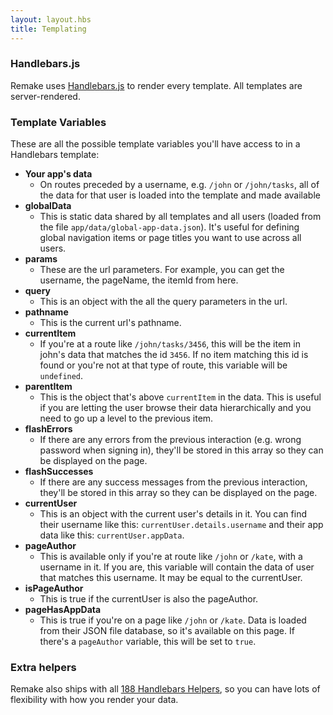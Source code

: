 ```yaml
---
layout: layout.hbs
title: Templating
---
```


### Handlebars.js

Remake uses [Handlebars.js](https://handlebarsjs.com/) to render every template. All templates are server-rendered.

### Template Variables

These are all the possible template variables you'll have access to in a Handlebars template:

- **Your app's data**
  - On routes preceded by a username, e.g. `/john` or `/john/tasks`, all of the data for that user is loaded into the template and made available
- **globalData**
  - This is static data shared by all templates and all users (loaded from the file `app/data/global-app-data.json`). It's useful for defining global navigation items or page titles you want to use across all users.
- **params**
  - These are the url parameters. For example, you can get the username, the pageName, the itemId from here.
- **query**
  - This is an object with the all the query parameters in the url.
- **pathname**
  - This is the current url's pathname.
- **currentItem**
  - If you're at a route like `/john/tasks/3456`, this will be the item in john's data that matches the id `3456`. If no item matching this id is found or you're not at that type of route, this variable will be `undefined`.
- **parentItem**
  - This is the object that's above `currentItem` in the data. This is useful if you are letting the user browse their data hierarchically and you need to go up a level to the previous item.
- **flashErrors**
  - If there are any errors from the previous interaction (e.g. wrong password when signing in), they'll be stored in this array so they can be displayed on the page.
- **flashSuccesses**
  - If there are any success messages from the previous interaction, they'll be stored in this array so they can be displayed on the page.
- **currentUser**
  - This is an object with the current user's details in it. You can find their username like this: `currentUser.details.username` and their app data like this: `currentUser.appData`.
- **pageAuthor**
  - This is available only if you're at route like `/john` or `/kate`, with a username in it. If you are, this variable will contain the data of user that matches this username. It may be equal to the currentUser.
- **isPageAuthor**
  - This is true if the currentUser is also the pageAuthor.
- **pageHasAppData**
  - This is true if you're on a page like `/john` or `/kate`. Data is loaded from their JSON file database, so it's available on this page. If there's a `pageAuthor` variable, this will be set to `true`.


### Extra helpers

Remake also ships with all [188 Handlebars Helpers](https://github.com/helpers/handlebars-helpers), so you can have lots of flexibility with how you render your data.
